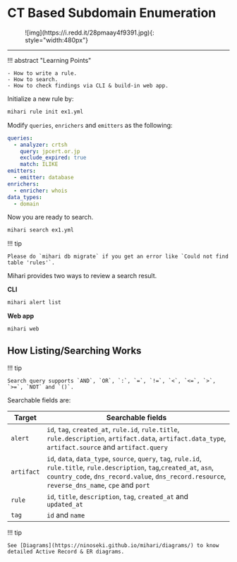 # CT Based Subdomain Enumeration

<figure markdown>
  ![img](https://i.redd.it/28pmaay4f9391.jpg){: style="width:480px"}
</figure>

---

!!! abstract "Learning Points"

    - How to write a rule.
    - How to search.
    - How to check findings via CLI & build-in web app.

Initialize a new rule by:

```bash
mihari rule init ex1.yml
```

Modify `queries`, `enrichers` and `emitters` as the following:

```yaml
queries:
  - analyzer: crtsh
    query: jpcert.or.jp
    exclude_expired: true
    match: ILIKE
emitters:
  - emitter: database
enrichers:
  - enricher: whois
data_types:
  - domain
```

Now you are ready to search.

```bash
mihari search ex1.yml
```

!!! tip

    Please do `mihari db migrate` if you get an error like `Could not find table 'rules'`.

Mihari provides two ways to review a search result.

**CLI**

```bash
mihari alert list
```

**Web app**

```bash
mihari web
```

## How Listing/Searching Works

!!! tip

    Search query supports `AND`, `OR`, `:`, `=`, `!=`, `<`, `<=`, `>`, `>=`, `NOT` and `()`.

Searchable fields are:

| Target     | Searchable fields                                                                                                                                                                                                            |
| ---------- | ---------------------------------------------------------------------------------------------------------------------------------------------------------------------------------------------------------------------------- |
| `alert`    | `id`, `tag`, `created_at`, `rule.id`, `rule.title`, `rule.description`, `artifact.data`, `artifact.data_type`, `artifact.source` and `artifact.query`                                                                        |
| `artifact` | `id`, `data`, `data_type`, `source`, `query`, `tag`, `rule.id`, `rule.title`, `rule.description`, `tag`,`created_at`, `asn`, `country_code`, `dns_record.value`, `dns_record.resource`, `reverse_dns_name`, `cpe` and `port` |
| `rule`     | `id`, `title`, `description`, `tag`, `created_at` and `updated_at`                                                                                                                                                           |
| `tag`      | `id` and `name`                                                                                                                                                                                                              |

!!! tip

    See [Diagrams](https://ninoseki.github.io/mihari/diagrams/) to know detailed Active Record & ER diagrams.
